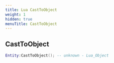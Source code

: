 ```yaml
---
title: Lua CastToObject
weight: 1
hidden: true
menuTitle: CastToObject
---
```

## CastToObject
```lua
Entity:CastToObject(); -- unknown - Lua_Object
```